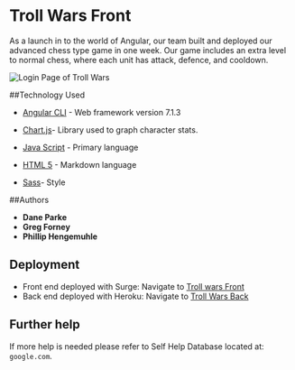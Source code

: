 
# Troll Wars Front
As a launch in to the world of Angular, our team built and deployed our advanced chess type game in one week. Our game includes an extra level to normal chess, where each unit has attack, defence, and cooldown. 

![Login Page of Troll Wars](./trollWars.jpg)

##Technology Used

* [Angular CLI](https://github.com/angular/angular-cli) - Web framework version 7.1.3

* [Chart.js](https://www.chartjs.org/docs/latest/)- Library used to graph character stats.

* [Java Script](https://developer.mozilla.org/en-US/docs/Web/JavaScript) - Primary language

* [HTML 5](https://developer.mozilla.org/en-US/docs/Web/Guide/HTML/HTML5) - Markdown language

* [Sass](https://sass-lang.com/guide)- Style

##Authors

* **Dane Parke**
* **Greg Forney**
* **Phillip Hengemuhle**

## Deployment 
* Front end deployed with Surge:
Navigate to [Troll wars Front](troll-wars.surge.sh) 
* Back end deployed with Heroku:
Navigate to [Troll Wars Back](https://troll-toll-db.herokuapp.com/)

## Further help
If more help is needed please refer to Self Help Database located at: 
`google.com`.